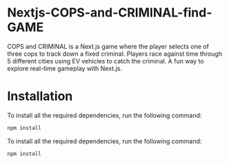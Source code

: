 # Nextjs-COPS-and-CRIMINAL-find-GAME
COPS and CRIMINAL is a Next.js game where the player selects one of three cops to track down a fixed criminal. Players race against time through 5 different cities using EV vehicles to catch the criminal. A fun way to explore real-time gameplay with Next.js.


# Installation

To install all the required dependencies, run the following command:

```bash
npm install
```

To install all the required dependencies, run the following command:

```bash
npm install
```